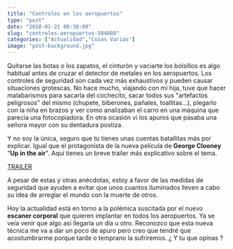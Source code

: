 ```yaml
---
title: "Controles en los aeropuertos"
type: "post"
date: "2010-01-21 00:38:00"
slug: "controles-aeropuertos-504808"
categories: ["Actualidad","Cosas Varias"]
image: "post-background.jpg"
---
```


Quitarse las botas o los zapatos, el cinturón y vaciarte los bolsillos es algo habitual antes de cruzar el detector de metales en los aeropuertos. Los controles de seguridad son cada vez más exhaustivos y pueden causar situaciones grotescas. No hace mucho, viajando con mi hija, tuve que hacer malabarismos para sacarla del cochecito, sacar todos sus "artefactos peligrosos" del mismo (chupete, biberones, pañales, toallitas...), plegarlo con la niña en brazos y ver como analizaban el carro en una máquina que parecía una fotocopiadora. En otra ocasión vi los apuros que pasaba una señora mayor con su dentadura postiza.

Y no soy la única, seguro que tu tienes unas cuentas batallitas más por explicar. Igual que el protagonista de la nueva película de **George Clooney** "**Up in the air**". Aquí tienes un breve trailer más explicativo sobre el tema.

[TRAILER](http://syndication1.viraladnetwork.net/gadgetserver/gadgets/ifr?up_lang=es&up_vid=vid1&url=http://viral.s3.amazonaws.com/players/upintheair/upintheairplayer.xml)

A pesar de estas y otras anécdotas, estoy a favor de las medidas de seguridad que ayuden a evitar que unos cuantos iluminados lleven a cabo su idea de arreglar el mundo con la muerte de otros.

Hoy la actualidad está en torno a la polémica suscitada por el nuevo **escaner corporal** que quieren implantar en todos los aeropuertos. Ya se veía venir que algo así llegaría un día u otro. Reconozco que esta nueva técnica me va a dar un poco de apuro pero creo que tendré que acostumbrarme porque tarde o temprano la sufriremos. ¿ Y tu que opinas ?